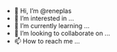 - 👋 Hi, I’m @reneplas
- 👀 I’m interested in ...
- 🌱 I’m currently learning ...
- 💞️ I’m looking to collaborate on ...
- 📫 How to reach me ...

<!---
reneplas/reneplas is a ✨ special ✨ repository because its `README.md` (this file) appears on your GitHub profile.
You can click the Preview link to take a look at your changes.
--->
